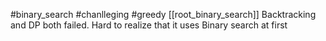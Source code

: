 #binary_search #chanlleging #greedy 
[[root_binary_search]]
Backtracking and DP both failed.
Hard to realize that it uses Binary search at first
